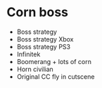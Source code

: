 # Corn boss

- Boss strategy
- Boss strategy Xbox
- Boss strategy PS3
- Infinitek
- Boomerang + lots of corn
- Horn civilian
- Original CC fly in cutscene
